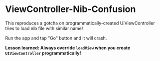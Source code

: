 # ViewController-Nib-Confusion
This reproduces a gotcha on programmatically-created UIViewController tries to load nib file with similar name!

Run the app and tap "Go" button and it will crash.

**Lesson learned: Always override `loadView` when you create `UIViewController` programmatically!**
